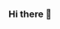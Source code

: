 ### Hi there 👋

<!--
**mikasa2008/mikasa2008** is a ✨ _special_ ✨ repository because its `README.md` (this file) appears on your GitHub profile.

Here are some ideas to get you started:

- 🔭 I’m currently working on ...nada
- 🌱 I’m currently learning ...portugure
- 👯 I’m looking to collaborate on ...razoes sociais  
- 🤔 I’m looking for help with ...terapeuta
- 💬 Ask me about ...minhas receitas
- 📫 How to reach me:mandando mensagem 
- 😄 Pronouns:ela/dela
- ⚡ Fun fact:gosto de cozinhar 
-->
